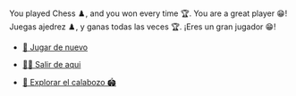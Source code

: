You played Chess ♟️, and you won every time 🏆. You are a great player 😁!
Juegas ajedrez ♟️, y ganas todas las veces 🏆. ¡Eres un gran jugador 😁!

- [🔄 Jugar de nuevo](1-BBA.md)

- [🏃‍♂️ Salir de aqui](1-A.md)

- [🔎 Explorar el calabozo 🏟️](../1/2.md)
